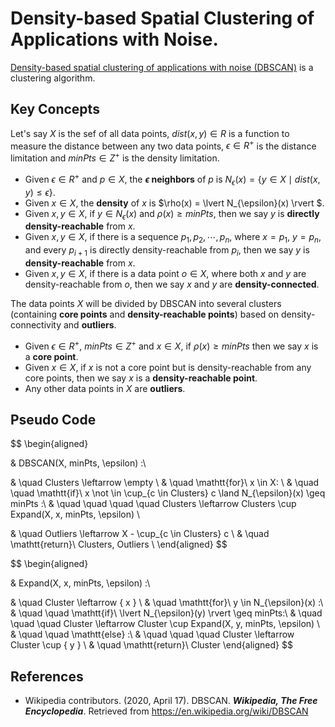 # Density-based Spatial Clustering of Applications with Noise.

[Density-based spatial clustering of applications with noise (DBSCAN)](https://en.wikipedia.org/wiki/DBSCAN)
is a clustering algorithm.

## Key Concepts

Let's say $X$ is the sef of all data points, $dist(x, y) \in R$ is a function
to measure the distance between any two data points, $\epsilon \in R^+$ is the
distance limitation and $minPts \in Z^+$ is the density limitation.

  * Given $\epsilon \in R^+$ and $p \in X$, the **$\epsilon$ neighbors** of $p$ is
    $N_{\epsilon}(x) = \{ y \in X \mid dist(x, y) \leq \epsilon \}$.
  * Given $x \in X$, the **density** of $x$ is $\rho(x) = \lvert N_{\epsilon}(x) \rvert $.
  * Given $x, y \in X$, if $y \in N_{\epsilon}(x)$ and $\rho(x) \geq minPts$,
    then we say $y$ is **directly density-reachable** from $x$.
  * Given $x, y \in X$, if there is a sequence $p_1,p_2,\cdots,p_n$, where $x = p_1$,
    $y = p_n$, and every $p_{i + 1}$ is directly density-reachable from $p_i$,
    then we say $y$ is **density-reachable** from $x$.
  * Given $x, y \in X$, if there is a data point $o \in X$, where both $x$ and $y$
    are density-reachable from $o$, then we say $x$ and $y$ are **density-connected**.

The data points $X$ will be divided by DBSCAN into several clusters (containing
**core points** and **density-reachable points**) based on density-connectivity
and **outliers**.

  * Given $\epsilon \in R^+$, $minPts \in Z^+$ and $x \in X$, if
    $\rho(x) \geq minPts$ then we say $x$ is a **core point**.
  * Given $x \in X$, if $x$ is not a core point but is density-reachable from
    any core points, then we say $x$ is a **density-reachable point**.
  * Any other data points in $X$ are **outliers**.

## Pseudo Code

$$
\begin{aligned}

  & DBSCAN(X, minPts, \epsilon) :\\

  & \quad Clusters \leftarrow \empty \\
  & \quad \mathtt{for}\ x \in X: \\
  & \quad \quad \mathtt{if}\ x \not \in \cup_{c \in Clusters} c \land N_{\epsilon}(x) \geq minPts :\\
  & \quad \quad \quad \quad Clusters \leftarrow Clusters \cup Expand(X, x, minPts, \epsilon) \\

  & \quad Outliers \leftarrow X - \cup_{c \in Clusters} c \\
  & \quad \mathtt{return}\ Clusters, Outliers \\
\end{aligned}
$$

$$
\begin{aligned}

  & Expand(X, x, minPts, \epsilon) :\\

  & \quad Cluster \leftarrow \{ x \} \\
  & \quad \mathtt{for}\ y \in N_{\epsilon}(x) :\\
  & \quad \quad \mathtt{if}\ \lvert N_{\epsilon}(y) \rvert \geq minPts:\\
  & \quad \quad \quad Cluster \leftarrow Cluster \cup Expand(X, y, minPts, \epsilon) \\
  & \quad \quad \mathtt{else} :\\
  & \quad \quad \quad Cluster \leftarrow Cluster \cup \{ y \} \\
  & \quad \mathtt{return}\ Cluster
\end{aligned}
$$

## References


* Wikipedia contributors. (2020, April 17). DBSCAN. ***Wikipedia, The Free Encyclopedia***.
  Retrieved from https://en.wikipedia.org/wiki/DBSCAN
